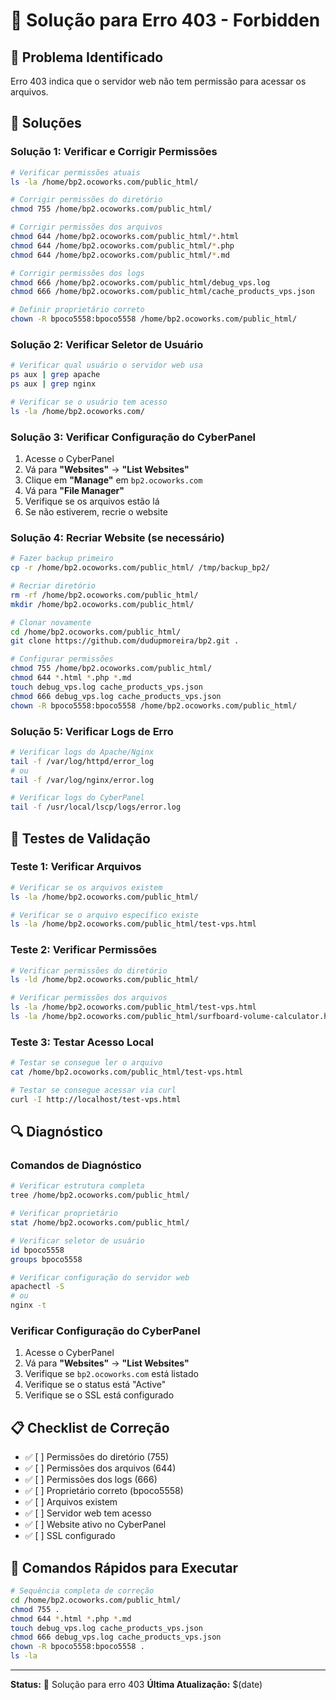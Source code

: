 # 🔧 Solução para Erro 403 - Forbidden

## 🚨 Problema Identificado
Erro 403 indica que o servidor web não tem permissão para acessar os arquivos.

## 🔧 Soluções

### **Solução 1: Verificar e Corrigir Permissões**
```bash
# Verificar permissões atuais
ls -la /home/bp2.ocoworks.com/public_html/

# Corrigir permissões do diretório
chmod 755 /home/bp2.ocoworks.com/public_html/

# Corrigir permissões dos arquivos
chmod 644 /home/bp2.ocoworks.com/public_html/*.html
chmod 644 /home/bp2.ocoworks.com/public_html/*.php
chmod 644 /home/bp2.ocoworks.com/public_html/*.md

# Corrigir permissões dos logs
chmod 666 /home/bp2.ocoworks.com/public_html/debug_vps.log
chmod 666 /home/bp2.ocoworks.com/public_html/cache_products_vps.json

# Definir proprietário correto
chown -R bpoco5558:bpoco5558 /home/bp2.ocoworks.com/public_html/
```

### **Solução 2: Verificar Seletor de Usuário**
```bash
# Verificar qual usuário o servidor web usa
ps aux | grep apache
ps aux | grep nginx

# Verificar se o usuário tem acesso
ls -la /home/bp2.ocoworks.com/
```

### **Solução 3: Verificar Configuração do CyberPanel**
1. Acesse o CyberPanel
2. Vá para **"Websites"** → **"List Websites"**
3. Clique em **"Manage"** em `bp2.ocoworks.com`
4. Vá para **"File Manager"**
5. Verifique se os arquivos estão lá
6. Se não estiverem, recrie o website

### **Solução 4: Recriar Website (se necessário)**
```bash
# Fazer backup primeiro
cp -r /home/bp2.ocoworks.com/public_html/ /tmp/backup_bp2/

# Recriar diretório
rm -rf /home/bp2.ocoworks.com/public_html/
mkdir /home/bp2.ocoworks.com/public_html/

# Clonar novamente
cd /home/bp2.ocoworks.com/public_html/
git clone https://github.com/dudupmoreira/bp2.git .

# Configurar permissões
chmod 755 /home/bp2.ocoworks.com/public_html/
chmod 644 *.html *.php *.md
touch debug_vps.log cache_products_vps.json
chmod 666 debug_vps.log cache_products_vps.json
chown -R bpoco5558:bpoco5558 /home/bp2.ocoworks.com/public_html/
```

### **Solução 5: Verificar Logs de Erro**
```bash
# Verificar logs do Apache/Nginx
tail -f /var/log/httpd/error_log
# ou
tail -f /var/log/nginx/error.log

# Verificar logs do CyberPanel
tail -f /usr/local/lscp/logs/error.log
```

## 🧪 Testes de Validação

### **Teste 1: Verificar Arquivos**
```bash
# Verificar se os arquivos existem
ls -la /home/bp2.ocoworks.com/public_html/

# Verificar se o arquivo específico existe
ls -la /home/bp2.ocoworks.com/public_html/test-vps.html
```

### **Teste 2: Verificar Permissões**
```bash
# Verificar permissões do diretório
ls -ld /home/bp2.ocoworks.com/public_html/

# Verificar permissões dos arquivos
ls -la /home/bp2.ocoworks.com/public_html/test-vps.html
ls -la /home/bp2.ocoworks.com/public_html/surfboard-volume-calculator.html
```

### **Teste 3: Testar Acesso Local**
```bash
# Testar se consegue ler o arquivo
cat /home/bp2.ocoworks.com/public_html/test-vps.html

# Testar se consegue acessar via curl
curl -I http://localhost/test-vps.html
```

## 🔍 Diagnóstico

### **Comandos de Diagnóstico**
```bash
# Verificar estrutura completa
tree /home/bp2.ocoworks.com/public_html/

# Verificar proprietário
stat /home/bp2.ocoworks.com/public_html/

# Verificar seletor de usuário
id bpoco5558
groups bpoco5558

# Verificar configuração do servidor web
apachectl -S
# ou
nginx -t
```

### **Verificar Configuração do CyberPanel**
1. Acesse o CyberPanel
2. Vá para **"Websites"** → **"List Websites"**
3. Verifique se `bp2.ocoworks.com` está listado
4. Verifique se o status está "Active"
5. Verifique se o SSL está configurado

## 📋 Checklist de Correção

- ✅ [ ] Permissões do diretório (755)
- ✅ [ ] Permissões dos arquivos (644)
- ✅ [ ] Permissões dos logs (666)
- ✅ [ ] Proprietário correto (bpoco5558)
- ✅ [ ] Arquivos existem
- ✅ [ ] Servidor web tem acesso
- ✅ [ ] Website ativo no CyberPanel
- ✅ [ ] SSL configurado

## 🚀 Comandos Rápidos para Executar

```bash
# Sequência completa de correção
cd /home/bp2.ocoworks.com/public_html/
chmod 755 .
chmod 644 *.html *.php *.md
touch debug_vps.log cache_products_vps.json
chmod 666 debug_vps.log cache_products_vps.json
chown -R bpoco5558:bpoco5558 .
ls -la
```

---

**Status:** 🔧 Solução para erro 403
**Última Atualização:** $(date) 